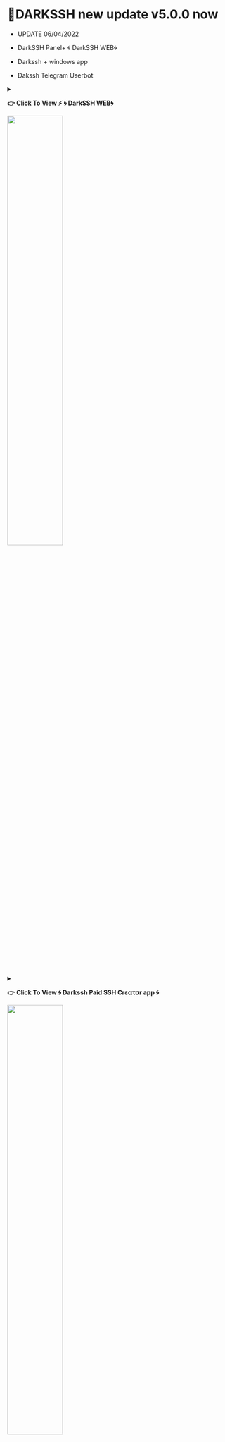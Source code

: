 
# 📌DARKSSH new update v5.0.0 now

* UPDATE 06/04/2022

* DarkSSH Panel+ 🌀 DarkSSH WEB🌀

* Darkssh + windows app

*  Dakssh Telegram Userbot



<details>
 
 
 <summary><p><b> 👉 Click To View <b>⚡️ 🌀 DarkSSH WEB🌀</b></b></p> <img src="https://telegra.ph/file/9a136ddfd96c130857004.jpg" width="50%"></summary>

### Deploy Bot on Heroku🏃‍♂

[![Deploy To Heroku](https://www.herokucdn.com/deploy/button.svg)](https://heroku.com/deploy?template=https://github.com/sbatrow/DARKSSH-MANAGER)


#⚡️ 🌀 DarkSSH WEB🌀
 
[<img src="https://telegra.ph/file/9a136ddfd96c130857004.jpg" width="50%">](https://www.you-tech.win/)

❓Go to your vps and create ssh and manage it,

🖥 Web Script

👇
[dashboard.you-tech.win](https://dashboard.you-tech.win/)


 🖥 Web Terminal+

👇
[client.you-tech.win](https://client.you-tech.win/)

 📖 Installation

💠Ssh

1️⃣ Sing Up 
2️⃣Sign in
3️⃣ go [dashboard.you-tech.win/ssh_tu](https://dashboard.you-tech.win/ssh_tu) 
 
 
 🌶 You-Tech API Based Web 
🍪 java, Html, css, Python
🔥 Fast response
🤗 Friendly interface
🌈 with Our paid domain

⭐️Professional dashboard experience

⚠️This is beta only. Waiting for V2ray and more amazing tool

[-] ═───────◇───────═

📦 Dark-Script 🚀
🔥 DΣVΣᄂӨPΣЯ : [𝙎𝙞𝙩𝙝𝙪𝙢 𝘽𝙖𝙩𝙧𝙤𝙬 🇱🇰](https://t.me/sibatrow) 

 [-] ═───────◇───────═

[🌀 Darkssh 🌀] (https://t.me/Darks_SSH) 

[🧿YouTech🧿](https://t.me/YouTech_VPN_HUB)
 
 </details>
 


<details>
 
 
 <summary><p><b> 👉 Click To View<b> 🌀 Darkssh Paid SSH Crεατσr app 🌀</b></b></p><img src="https://telegra.ph/file/2978def47870c4c016b8f.jpg" width="50%"></summary>

# 🌀 Darkssh Paid SSH Crεατσr app 🌀
 
🪤 App For Windows

⚡️ Programming Language :- C#

[<img src="https://telegra.ph/file/2978def47870c4c016b8f.jpg" width="50%">](https://darkssh.sourceforge.io)

Download
👇
[Darkssh +](https://darkssh.sourceforge.io)

[-] ═───────◇───────═

📦 Dark-Script 🚀

🔥 DΣVΣᄂӨPΣЯ : 𝙎𝙞𝙩𝙝𝙪𝙢 𝘽𝙖𝙩𝙧𝙤𝙬 🇱🇰

[-] ═───────◇───────═

🧿YOU Tech🧿

# String Session Gen
<a href="https://replit.com/@batrow/Dark-Manager-String"><img src="https://img.shields.io/badge/run-string__session.py-blue?style=for-the-badge&logo=repl.it" alt="generate_string" /></a>

# Deploy User Bot on Heroku🏃‍♂

[![Deploy To Heroku](https://www.herokucdn.com/deploy/button.svg)](https://heroku.com/deploy?template=https://github.com/sbatrow/DARKSSH-MANAGER)

# Tutorial 

<P>
<span><a href="https://vimeo.com/654801977"><img src="https://user-images.githubusercontent.com/83800532/144345002-c3ec5251-f723-4a81-bcaa-ad4579562218.png" alt=""width="50"height="50"/></a></span>
</P>

[<img src="https://telegra.ph/file/2dcbe7f7d4f630a36b460.jpg" width="50%">](https://vimeo.com/654801977)
 
 </details>

# 📌DARKSSH MANAGER

* යාවත්කාලීන කිරීම 11/05/2021 - සම්පූර්ණ කරන ලද ව්‍යාපෘතිය

* UPDATE 19/12/2021 - Completed Project

*  ssl problem fixed @
*  Have Telegram ssh create bot
*  Have ssh account banner name change 
*  limiter problem fixed 
*  new tab USER-LIMIT
*  Telegram Bot RESELLER 
*  and more
*  manual ssh baner add command

# 🌐Language

* ENGLISH
 
* SINHALA

# ❤️Remodied for Sri Lanka ...

-------------------------------------------------------------------------------


## :book: Installation


<details>
 
 <summary><p><b> Click To View <b>👾 Auto Script Install Telegram Bot 👾</b></b></p></summary>

 
## 👾 Dark-Script-installer  👾

[@dark_install_bot](https://t.me/@dark_install_bot)

📌DARK-NEW   

⭕️ Darkssh➕ ⭕️

🦄Auto Script Install Bot

Developer
By- [𝙎𝙞𝙩𝙝𝙪𝙢 𝘽𝙖𝙩𝙧𝙤𝙬 🇱🇰](https://t.me/sibatrow) ⁪⁬⁮⁮⁮

[🧿YOU Tech🧿](https://t.me/YouTech_VPN_HUB)
 
</details>

[@dark_install_bot](https://t.me/@dark_install_bot)

```
sudo -s
```
```
apt-get update -y; apt-get upgrade -y; wget https://raw.githubusercontent.com/sbatrow/DARKSSH-MANAGER/master/Dark; chmod 777 Dark; ./Dark

```


# 🔥⚡️⚡️ Sithum Batrow 🇱🇰 ⚡️⚡️🔥

-------------------------------------------------------------------------------

<img align="right" src="https://github.com/sbatrow/DARKSSH-MANAGER/blob/main/image/ssh bot.jpg" width='300'/>

![logo](https://github.com/sbatrow/DARKSSH-MANAGER/blob/main/image/DARKSSH.jpg)

[![Stars](https://img.shields.io/github/stars/sbatrow/DARKSSH-MANAGER?style=flat-square&color=yellow)](https://github.com/sbatrow/DARKSSH-MANAGER/stargazers)
[![Forks](https://img.shields.io/github/forks/sbatrow/DARKSSH-MANAGER?style=flat-square&color=orange)](https://github.com/sbatrow/DARKSSH-MANAGER/fork)
[![Size](https://img.shields.io/github/repo-size/sbatrow/DARKSSH-MANAGER?style=flat-square&color=green)](https://github.com/sbatrow/DARKSSH-MANAGER/)   
[![Python](https://img.shields.io/badge/Python-v3.9-blue)](https://www.python.org/)
[![Maintenance](https://img.shields.io/badge/Maintained%3F-yes-green.svg)](https://github.com/sbatrow/DARKSSH-MANAGER/graphs/commit-activity)
[![Open Source Love svg2](https://badges.frapsoft.com/os/v2/open-source.svg?v=103)](https://github.com/sbatrow/DARKSSH-MANAGER)   
[![Contributors](https://img.shields.io/github/contributors/TeamUltroid/Ultroid?style=flat-square&color=green)](https://github.com/sbatrow/DARKSS-HMANAGER/graphs/contributors)        
[![PRs Welcome](https://img.shields.io/badge/PRs-welcome-brightgreen.svg?style=flat-square)](https://makeapullrequest.com)
[![License](https://img.shields.io/badge/License-GPL-blue)](https://github.com/sbatrow/DARKSSH-MANAGER/blob/main/LICENSE)




SCRIPT DARKSSH MANAGER යනු සුදුසු අංග සහ මෙවලම් සමූහයක් සහිත පිටපතකි
                 භාවිතය කෙරෙහි අවධානය යොමු කරමින් ලිනක්ස් සේවාදායකයන් හැසිරවීමේ අතිශය පහසුවක් ලබා දෙන්න
                 VPN, යන්ත්රය පිළිබඳ සවිස්තරාත්මක තොරතුරු සපයන ප්රසන්න අතුරු මුහුණතක් ඇත
                 සහ පරිශීලකයින් ...
                 
 SCRIPT DARKSSH MANAGER is a copy with the appropriate set of features and tools
                 Focus on usage and make Linux clients extremely easy to handle
                 VPN has a pleasant interface that provides detailed information about the machine               
                 And users ...
                 
                                                          
                   @ Auto genarate                                                                                  @ Banner
<img align="right" src="https://github.com/sbatrow/DARKSSH-MANAGER/blob/main/image/banner.jpg" width='300'/>
  
![logo](https://github.com/sbatrow/DARKSSH-MANAGER/blob/main/image/outo.jpg)                 
         
**Manager Script**

## :heavy_exclamation_mark: Requerimientos

* ලිනක්ස් (උබුන්ටු හෝ ඩේබියන්) මත පදනම් වූ මෙහෙයුම් පද්ධතියක්
* 📌 Do not use Ubuntu 20 or later
* උබුන්ටු 14.04 සේවාදායකය x86_64 / උබුන්ටු 16.04 සේවාදායකය x86_64 / උබුන්ටු 18.04 සේවාදායකය x86_64
* ඩේබියන් 8 සේවාදායකය x86_64 / ඩේබියන් 9 සේවාදායකය x86_64
* අපි නිර්දේශ කරන්නේ ඩේබියන් 9 සේවාදායකය x86_64 / උබුන්ටු 16.04 සේවාදායකය x86_64

* Linux (Ubuntu or Debian) based operating system
* 📌 Do not use Ubuntu 20 or later
* Ubuntu 14.04 Server x86_64 / Ubuntu 16.04 Server x86_64 / Ubuntu 18.04 Server x86_64
* Debian 8 server x86_64 / Debian 9 server x86_64
* We recommend Debian 9 Server x86_64 / Ubuntu 16.04 Server x86_64



# 😍 Credits

1. @crazy_vpn - Developer of ssh plus Manager

# 🏃‍contact me

3. [🔥⚡️⚡️ Sithum Batrow 🇱🇰 ⚡️⚡️🔥](https://t.me/sibatrow) 

```
* NO MINING!
* WITHOUT KEYS!
* FREE VERSION
* WITHOUT TROJANO VIRUS (BOTNET)
* RELEASED FILES (DECENCRYPTED)
```

```
☆ [🔥⚡️⚡️ Sithum Batrow 🇱🇰 ⚡️⚡️🔥](https://t.me/sibatrow) ☆
```

[![License](https://www.gnu.org/graphics/gplv3-or-later.png)](LICENSE)

**By: YouTech 🇱🇰 **
